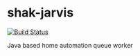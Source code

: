 shak-jarvis
===========

[![Build Status](https://travis-ci.org/JaredHatfield/shak-jarvis.png?branch=master)](https://travis-ci.org/JaredHatfield/shak-jarvis)

Java based home automation queue worker
